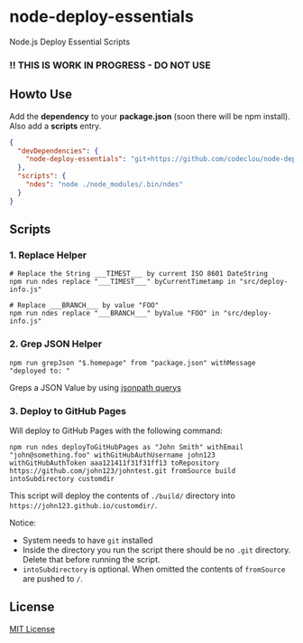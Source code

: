 # node-deploy-essentials

Node.js Deploy Essential Scripts

### :bangbang: THIS IS WORK IN PROGRESS - DO NOT USE

## Howto Use

Add the **dependency** to your **package.json** (soon there will be npm install). Also add a **scripts** entry.

```json
{
  "devDependencies": {
    "node-deploy-essentials": "git+https://github.com/codeclou/node-deploy-essentials.git#master"
  },
  "scripts": {
    "ndes": "node ./node_modules/.bin/ndes"
  }
}
```
 
## Scripts

### 1. Replace Helper

```
# Replace the String ___TIMEST___ by current ISO 8601 DateString 
npm run ndes replace "___TIMEST___" byCurrentTimetamp in "src/deploy-info.js"

# Replace ___BRANCH___ by value "FOO"
npm run ndes replace "___BRANCH___" byValue "FOO" in "src/deploy-info.js"
```

### 2. Grep JSON Helper

```
npm run grepJson "$.homepage" from "package.json" withMessage "deployed to: "
```

Greps a JSON Value by using [jsonpath querys](https://www.npmjs.com/package/jsonpath)


### 3. Deploy to GitHub Pages

Will deploy to GitHub Pages with the following command:

```
npm run ndes deployToGitHubPages as "John Smith" withEmail "john@something.foo" withGitHubAuthUsername john123 withGitHubAuthToken aaa121411f31f31ff13 toRepository https://github.com/john123/johntest.git fromSource build intoSubdirectory customdir 
```

This script will deploy the contents of `./build/` directory into `https://john123.github.io/customdir/`.

Notice:

  * System needs to have `git` installed
  * Inside the directory you run the script there should be no `.git` directory. Delete that before running the script.
  * `intoSubdirectory` is optional. When omitted the contents of `fromSource` are pushed to `/`.


## License

[MIT License ](./LICENSE.md) 
